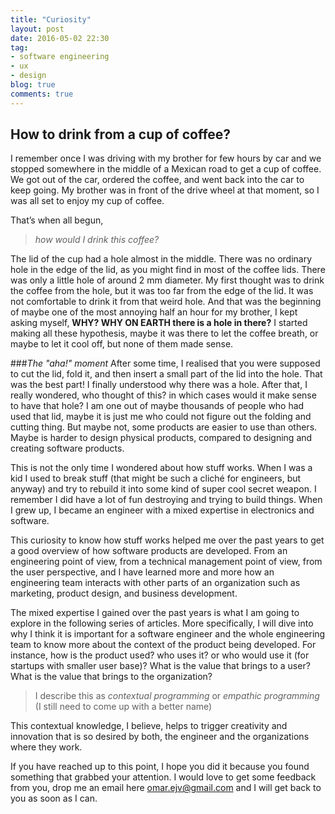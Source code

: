 ```yaml
---
title: "Curiosity"
layout: post
date: 2016-05-02 22:30
tag:
- software engineering
- ux
- design
blog: true
comments: true
---
```


## How to drink from a cup of coffee?

I remember once I was driving with my brother for few hours by car and we stopped somewhere in the middle of a Mexican road to get a cup of coffee. We got out of the car, ordered the coffee, and went back into the car to keep going. My brother was in front of the drive wheel at that moment, so I was all set to enjoy my cup of coffee.

That’s when all begun,

>_how would I drink this coffee?_

The lid of the cup had a hole almost in the middle. There was no ordinary hole in the edge of the lid, as you might find in most of the coffee lids. There was only a little hole of around 2 mm diameter. My first thought was to drink the coffee from the hole, but it was too far from the edge of the lid. It was not comfortable to drink it from that weird hole. And that was the beginning of maybe one of the most annoying half an hour for my brother, I kept asking myself, **WHY? WHY ON EARTH there is a hole in there?** I started making all these hypothesis, maybe it was there to let the coffee breath, or maybe to let it cool off, but none of them made sense.

###_The "aha!" moment_
After some time, I realised that you were supposed to cut the lid, fold it, and then insert a small part of the lid into the hole. That was the best part! I finally understood why there was a hole. After that, I really wondered, who thought of this? in which cases would it make sense to have that hole? I am one out of maybe thousands of people who had used that lid, maybe it is just me who could not figure out the folding and cutting thing. But maybe not, some products are easier to use than others. Maybe is harder to design physical products, compared to designing and creating software products.

This is not the only time I wondered about how stuff works. When I was a kid I used to break stuff (that might be such a cliché for engineers, but anyway) and try to rebuild it into some kind of super cool secret weapon. I remember I did have a lot of fun destroying and trying to build things. When I grew up, I became an engineer with a mixed expertise in electronics and software.

This curiosity to know how stuff works helped me over the past years to get a good overview of how software products are developed. From an engineering point of view, from a technical management point of view, from the user perspective, and I have learned more and more how an engineering team interacts with other parts of an organization such as marketing, product design, and business development.

The mixed expertise I gained over the past years is what I am going to explore in the following series of articles. More specifically, I will dive into why I think it is important for a software engineer and the whole engineering team to know more about the context of the product being developed. For instance, how is the product used? who uses it? or who would use it (for startups with smaller user base)? What is the value that brings to a user? What is the value that brings to the organization?

>I describe this as _contextual programming_ or _empathic programming_ (I still need to come up with a better name)

This contextual knowledge, I believe, helps to trigger creativity and innovation that is so desired by both, the engineer and the organizations where they work.

If you have reached up to this point, I hope you did it because you found something that grabbed your attention. I would love to get some feedback from you, drop me an email here [omar.ejv@gmail.com](mailto:omar.ejv@gmail.com) and I will get back to you as soon as I can.


